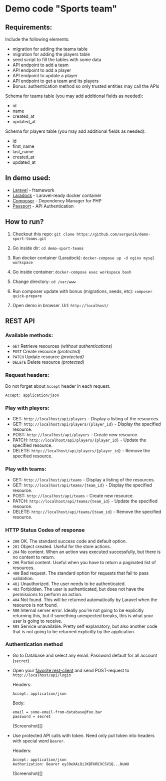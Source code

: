 # Demo code "Sports team"

## Requirements:

Include the following elements:
- migration for adding the teams table
- migration for adding the players table
- seed script to fill the tables with some data
- API endpoint to add a team
- API endpoint to add a player
- API endpoint to update a player
- API endpoint to get a team and its players
- Bonus: authentication method so only trusted entities may call the APIs

Schema for teams table (you may add additional fields as needed):

- id
- name
- created_at
- updated_at

Schema for players table (you may add additional fields as needed):

- id
- first_name
- last_name
- created_at
- updated_at

## In demo used:

- [Laravel](https://laravel.com/) - framework
- [Laradock](https://laradock.io/) - Laravel-ready docker container
- [Composer](https://getcomposer.org/) - Dependency Manager for PHP
- [Passport](https://laravel.com/docs/5.7/passport) - API Authentication 

## How to run?

1. Checkout this repo: `git clone https://github.com/sergunik/demo-sport-teams.git`

1. Go inside dir: `cd demo-sport-teams`

1. Run docker container (Laradock): `docker-compose up -d nginx mysql workspace`

1. Go inside container: `docker-compose exec workspace bash`

1. Change directory: `cd /var/www`

1. Run composer update with bonus (migrations, seeds, etc): `composer quick-prepare`

1. Open demo in browser. Url: `http://localhost/`

## REST API
### Available methods:
- `GET` Retrieve resources _(without authentications)_
- `POST` Create resource _(protected)_
- `PATCH` Update resource _(protected)_
- `DELETE` Delete resource _(protected)_

### Request headers:
Do not forget about `Accept` header in each request.

`Accept: application/json`

### Play with players:

- GET: `http://localhost/api/players` - Display a listing of the resources.
- GET: `http://localhost/api/players/{player_id}` - Display the specified resource.
- POST: `http://localhost/api/players` - Create new resource.
- PATCH: `http://localhost/api/players/{player_id}` - Update the specified resource.
- DELETE: `http://localhost/api/players/{player_id}` - Remove the specified resource.

### Play with teams:

- GET: `http://localhost/api/teams` - Display a listing of the resources.
- GET: `http://localhost/api/teams/{team_id}` - Display the specified resource.
- POST: `http://localhost/api/teams` - Create new resource.
- PATCH: `http://localhost/api/teams/{team_id}` - Update the specified resource.
- DELETE: `http://localhost/api/teams/{team_id}` - Remove the specified resource.

### HTTP Status Codes of response

- `200` OK. The standard success code and default option.
- `201` Object created. Useful for the store actions.
- `204` No content. When an action was executed successfully, but there is no content to return.
- `206` Partial content. Useful when you have to return a paginated list of resources.
- `400` Bad request. The standard option for requests that fail to pass validation.
- `401` Unauthorized. The user needs to be authenticated.
- `403` Forbidden. The user is authenticated, but does not have the permissions to perform an action.
- `404` Not found. This will be returned automatically by Laravel when the resource is not found.
- `500` Internal server error. Ideally you're not going to be explicitly returning this, but if something unexpected breaks, this is what your user is going to receive.
- `503` Service unavailable. Pretty self explanatory, but also another code that is not going to be returned explicitly by the application.

### Authentication method
- Go to Database and select any email. Password default for all account (`secret`).
- Open your [favorite rest-client](https://chrome.google.com/webstore/detail/restlet-client-rest-api-t/aejoelaoggembcahagimdiliamlcdmfm) and send POST-request to  `http://localhost/api/login`

    Headers:
    ```
    Accept: application/json
    ```
    Body:
    ```
    email = some-email-from-database@foo.bar
    password = secret
    ```
    
    (Screenshot)[]

- Use protected API calls with token. Need only put token into headers with special word `Bearer`. 
    
    Headers:
    ```
    Accept: application/json
    Authorization: Bearer eyJ0eXAiOiJKDFHRCXCSV1Q...NuWU
    ```
    
    (Screenshot)[]